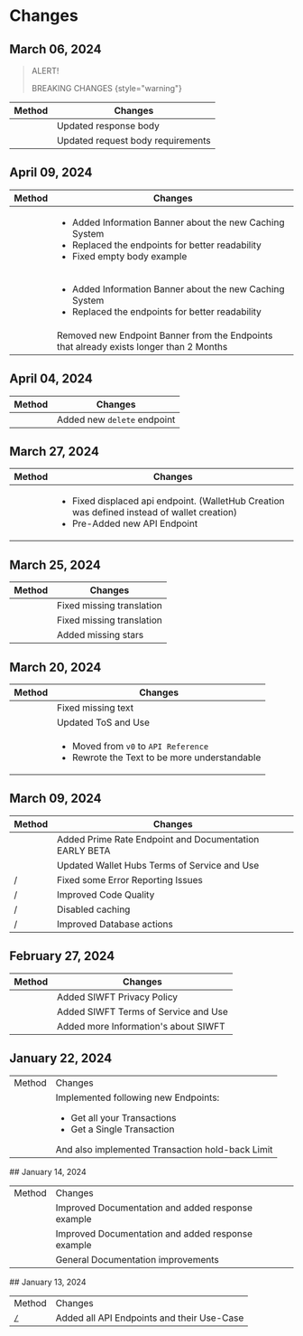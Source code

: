 # Changes

## March 06, 2024

> ALERT!
> 
> BREAKING CHANGES
{style="warning"}

| Method                         | Changes                                |
|--------------------------------|----------------------------------------|
| <a href="Wallets.md"></a>      | Updated response body                  |
| <a href="Transactions.md"></a> | Updated request body requirements      |

## April 09, 2024

| Method                         | Changes                                                                                                                                                        |
|--------------------------------|----------------------------------------------------------------------------------------------------------------------------------------------------------------|
| <a href="Wallets.md"></a>      | <ul><li>Added Information Banner about the new Caching System</li><li>Replaced the endpoints for better readability</li><li>Fixed empty body example</li></ul> |
| <a href="WalletHub.md"></a>    | <ul><li>Added Information Banner about the new Caching System</li><li>Replaced the endpoints for better readability</li></ul>                                  |
| <a href="Transactions.md"></a> | Removed new Endpoint Banner from the Endpoints that already exists longer than 2 Months                                                                        |


## April 04, 2024

| Method                    | Changes                     |
|---------------------------|-----------------------------|
| <a href="Wallets.md"></a> | Added new `delete` endpoint |

## March 27, 2024

| Method                    | Changes                                                                                                                                        |
|---------------------------|------------------------------------------------------------------------------------------------------------------------------------------------|
| <a href="Wallets.md"></a> | <ul><li>Fixed displaced api endpoint. (WalletHub Creation was defined instead of wallet creation)</li><li>Pre-Added new API Endpoint</li></ul> |

## March 25, 2024

| Method                           | Changes                    |
|----------------------------------|----------------------------|
| <a href="tos-a-u.md"></a>        | Fixed missing translation  |
| <a href="API-quickstart.md"></a> | Fixed missing translation  |
| <a href="Privacy-Policy.md"></a> | Added missing stars        |

## March 20, 2024
| Method                           | Changes                                                                                                 |
|----------------------------------|---------------------------------------------------------------------------------------------------------|
| <a href="Privacy-Policy.md"></a> | Fixed missing text                                                                                      |
| <a href="tos-a-u.md"></a>        | Updated ToS and Use                                                                                     |
| <a href="prime-rate.md"></a>     | <ul><li>Moved from `v0` to `API Reference`</li><li>Rewrote the Text to be more understandable</li></ul> |

## March 09, 2024

| Method                         | Changes                                                |
|--------------------------------|--------------------------------------------------------|
| <a href="prime-rate.md"></a>   | Added Prime Rate Endpoint and Documentation EARLY BETA |
| <a href="tos-a-u.md"></a>      | Updated Wallet Hubs Terms of Service and Use           |
| /                              | Fixed some Error Reporting Issues                      |
| /                              | Improved Code Quality                                  |
| /                              | Disabled caching                                       |
| /                              | Improved Database actions                              |


## February 27, 2024

| Method                           | Changes                               |
|----------------------------------|---------------------------------------|
| <a href="Privacy-Policy.md"></a> | Added SIWFT Privacy Policy            |
| <a href="tos-a-u.md"></a>        | Added SIWFT Terms of Service and Use  |
| <a href="api-docs.md"></a>       | Added more Information's about SIWFT  |


## January 22, 2024

<table>
<tr>
<td>Method</td>
<td>Changes</td>
</tr>
<tr>
<td><a href="Transactions.md"></a></td>
<td>Implemented following new Endpoints: <ul><li>Get all your Transactions</li><li>Get a Single Transaction</li></ul>And also implemented Transaction hold-back Limit</td>
</tr>
</table>
<!-- Maintain a changelog or release notes section
to inform users about updates, changes, and new features in different API versions -->
## January 14, 2024
<table>
<tr>
<td>Method</td>
<td>Changes</td>
</tr>
<tr>
<td><a href="WalletHub.md"></a></td>
<td>Improved Documentation and added response example</td>
</tr>
<tr>
<td><a href="Wallets.md"></a></td>
<td>Improved Documentation and added response example</td>
</tr>
<tr>
<td><a href="Transactions.md"></a></td>
<td>General Documentation improvements</td>
</tr>
</table>
## January 13, 2024

<table>
<tr>
<td>Method</td>
<td>Changes</td>
</tr>
<tr>
<td><a href="API-reference.md"><code>/</code></a></td>
<td>Added all API Endpoints and their Use-Case</td>
</tr>
</table>
